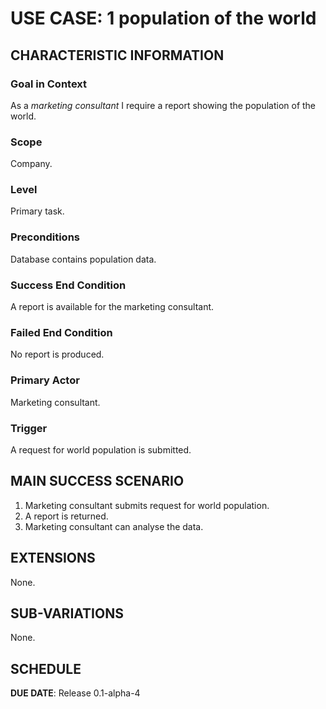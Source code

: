 # USE CASE: 1 population of the world

## CHARACTERISTIC INFORMATION

### Goal in Context

As a *marketing consultant* I require a report showing the population of the world.
### Scope

Company.

### Level

Primary task.

### Preconditions

Database contains population data. 

### Success End Condition

A report is available for the marketing consultant.

### Failed End Condition

No report is produced.

### Primary Actor

Marketing consultant.

### Trigger

A request for world population is submitted.

## MAIN SUCCESS SCENARIO

1. Marketing consultant submits request for world population.
2. A report is returned.
3. Marketing consultant can analyse the data.

## EXTENSIONS

None.

## SUB-VARIATIONS

None.

## SCHEDULE

**DUE DATE**: Release 0.1-alpha-4